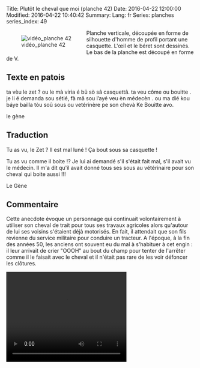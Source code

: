 Title: Plutôt le cheval que moi  (planche 42)
Date: 2016-04-22 12:00:00
Modified: 2016-04-22 10:40:42
Summary: 
Lang: fr
Series: planches
series_index: 49


<figure class="image-block" style="float: left;">
  <img alt="vidéo_planche 42" src="{static}/images/planche_42.png">
  <figcaption style="max-width: 204px">vidéo_planche 42</figcaption>
</figure>
<p style"text-align:justify;">Planche verticale, découpée en forme de silhouette d'homme de profil portant une casquette. L'œil et le béret sont dessinés.
Le bas de la planche est découpé en forme de V.</p>

## Texte en patois
ta vèu le zet ? ou le mà viria é bü sò sâ casquettâ. ta veu côme ou bouitte . je li é demanda sou sétié, fà mâ sou l’ayé veu èn médecèn . ou ma dié kou báye bailla tòu soû sous ou vetérinère pe son chevà  Ke Bouitte avo.

le gène

## Traduction
Tu as vu, le Zet ? Il est mal luné ! Ça bout sous sa casquette !

Tu as vu comme il boite !? Je lui ai demandé s'il s'était fait mal, s'il avait vu le médecin. Il m'a dit qu'il avait donné tous ses sous au vétérinaire pour son cheval qui boite aussi !!!

Le Gène

## Commentaire
<p style"text-align:justify;">Cette anecdote évoque un personnage qui continuait volontairement à utiliser son cheval de trait pour tous ses travaux agricoles alors qu'autour de lui ses voisins s'étaient déjà motorisés. En fait, il attendait que son fils revienne du service militaire pour conduire un tracteur. A l'époque, à la fin des années 50, les anciens ont souvent eu du mal à s'habituer à cet engin : il leur arrivait de crier "OOOH" au bout du champ pour tenter de l'arrêter  comme il le faisait avec le cheval et il n'était pas rare de les voir défoncer les clôtures.</p>





<video width="320" height="240" controls>
  <source src="https://d1njpgd0ygatdn.cloudfront.net/video_42.mp4" type="video/mp4">
</video>
